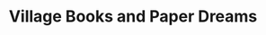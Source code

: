---
title: "Village Books and Paper Dreams"
url: /lynden/village-books-and-paper-dreams/
shop: Bücher
---